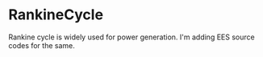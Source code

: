 # RankineCycle
Rankine cycle is widely used for power generation. I'm adding EES source codes for the same.
